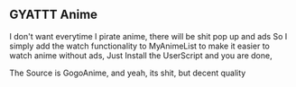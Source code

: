 ## GYATTT Anime
I don't want everytime I pirate anime, there will be shit pop up and ads
So I simply add the watch functionality to MyAnimeList to make it easier to watch anime without ads,
Just Install the UserScript and you are done,

The Source is GogoAnime, and yeah, its shit, but decent quality
